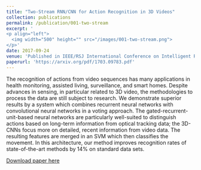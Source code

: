 ```yaml
---
title: "Two-Stream RNN/CNN for Action Recognition in 3D Videos"
collection: publications
permalink: /publication/001-two-stream
excerpt: '
<p align="left">
  <img width="500" height="" src="/images/001-two-stream.png">
</p>'
date: 2017-09-24
venue: 'Published in IEEE/RSJ International Conference on Intelligent Robots and Systems (IROS)'
paperurl: 'https://arxiv.org/pdf/1703.09783.pdf'
---
```

The recognition of actions from video sequences has many applications in health monitoring, assisted living, surveillance, and smart homes. Despite advances in sensing, in particular related to 3D video, the methodologies to process the data are still subject to research. We demonstrate superior results by a system which combines recurrent neural networks with convolutional neural networks in a voting approach. The gated-recurrent-unit-based neural networks are particularly well-suited to distinguish actions based on long-term information from optical tracking data; the 3D-CNNs focus more on detailed, recent information from video data. The resulting features are merged in an SVM which then classifies the movement. In this architecture, our method improves recognition rates of state-of-the-art methods by 14% on standard data sets.

[Download paper here](https://arxiv.org/pdf/1703.09783.pdf)
